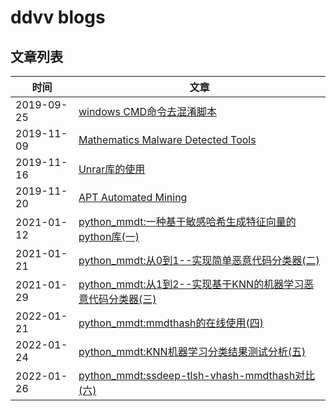 # ddvv blogs


## 文章列表

|时间|文章|
|----|----|
|2019-09-25|[windows CMD命令去混淆脚本](https://ddvvmmzz.github.io/Windows-CMD%E5%91%BD%E4%BB%A4%E5%8E%BB%E6%B7%B7%E6%B7%86)|
|2019-11-09|[Mathematics Malware Detected Tools](https://ddvvmmzz.github.io/Mathematics-Malware-Detected-Tools)|
|2019-11-16|[Unrar库的使用](https://ddvvmmzz.github.io/Unrar%E5%BA%93%E7%9A%84%E4%BD%BF%E7%94%A8)|
|2019-11-20|[APT Automated Mining](https://ddvvmmzz.github.io/APT-Automated-Mining)|
|2021-01-12|[python_mmdt:一种基于敏感哈希生成特征向量的python库(一)](https://ddvvmmzz.github.io/python_mmdt-%E4%B8%80%E7%A7%8D%E5%9F%BA%E4%BA%8E%E6%95%8F%E6%84%9F%E5%93%88%E5%B8%8C%E7%94%9F%E6%88%90%E7%89%B9%E5%BE%81%E5%90%91%E9%87%8F%E7%9A%84python%E5%BA%93(%E4%B8%80))|
|2021-01-21|[python_mmdt:从0到1--实现简单恶意代码分类器(二)](https://ddvvmmzz.github.io/python_mmdt-%E4%BB%8E%E6%97%A0%E5%88%B0%E6%9C%89%E7%9A%84%E6%81%B6%E6%84%8F%E4%BB%A3%E7%A0%81%E5%88%86%E7%B1%BB%E5%99%A8(%E4%BA%8C))|
|2021-01-29|[python_mmdt:从1到2--实现基于KNN的机器学习恶意代码分类器(三)](https://ddvvmmzz.github.io/python_mmdt-%E4%BB%8E1%E5%88%B02-%E5%AE%9E%E7%8E%B0%E5%9F%BA%E4%BA%8EKNN%E7%9A%84%E6%9C%BA%E5%99%A8%E5%AD%A6%E4%B9%A0%E6%81%B6%E6%84%8F%E4%BB%A3%E7%A0%81%E5%88%86%E7%B1%BB%E5%99%A8(%E4%B8%89))|
|2022-01-21|[python_mmdt:mmdthash的在线使用(四)](https://ddvvmmzz.github.io/python_mmdt_mmdthash%E7%9A%84%E5%9C%A8%E7%BA%BF%E4%BD%BF%E7%94%A8(%E5%9B%9B))|
|2022-01-24|[python_mmdt:KNN机器学习分类结果测试分析(五)](https://ddvvmmzz.github.io/python_mmdt_KNN%E6%9C%BA%E5%99%A8%E5%AD%A6%E4%B9%A0%E5%88%86%E7%B1%BB%E7%BB%93%E6%9E%9C%E6%B5%8B%E8%AF%95%E5%88%86%E6%9E%90(%E4%BA%94))|
|2022-01-26|[python_mmdt:ssdeep-tlsh-vhash-mmdthash对比(六)](https://ddvvmmzz.github.io/python_mmdt_ssdeep-tlsh-vhash-mmdthash%E5%AF%B9%E6%AF%94(%E5%85%AD))|
